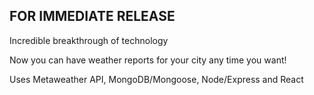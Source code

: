 ## FOR IMMEDIATE RELEASE

Incredible breakthrough of technology

Now you can have weather reports for your city any time you want!

Uses Metaweather API, MongoDB/Mongoose, Node/Express and React
